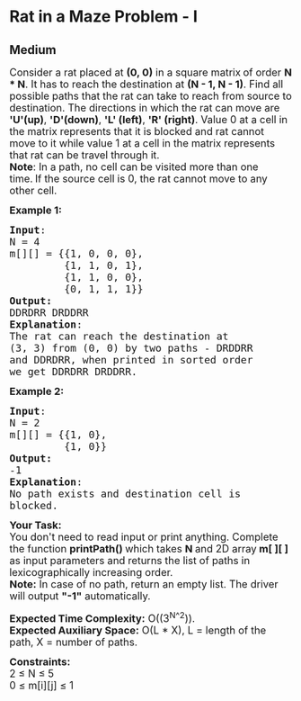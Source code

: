 # Rat in a Maze Problem - I
## Medium
<div class="problems_problem_content__Xm_eO" bis_skin_checked="1"><p><span style="font-size:18px">Consider a rat placed at <strong>(0, 0)</strong> in a square matrix<strong> </strong>of order <strong>N * N</strong>. It has to reach the destination at <strong>(N - 1, N - 1)</strong>. Find all possible paths that the rat can take to reach from source to destination. The directions in which the rat can move are <strong>'U'(up)</strong>, <strong>'D'(down)</strong>, <strong>'L' (left)</strong>, <strong>'R' (right)</strong>. Value 0 at a cell in the matrix represents that it is blocked and rat cannot move to it while value 1 at a cell in the matrix represents that&nbsp;rat&nbsp;can be travel&nbsp;through it.<br>
<strong>Note</strong>: In a path, no cell can be visited more than one time.</span>&nbsp;<span style="font-size:18px">If the source cell is&nbsp;0, the rat cannot move to any other cell.</span></p>

<p><span style="font-size:18px"><strong>Example 1:</strong></span></p>

<pre><span style="font-size:18px"><strong>Input</strong>:
N = 4
m[][] = {{1, 0, 0, 0},
         {1, 1, 0, 1}, 
         {1, 1, 0, 0},
         {0, 1, 1, 1}}
<strong>Output:</strong>
DDRDRR DRDDRR</span>
<span style="font-size:18px"><strong>Explanation</strong>:
The rat can reach the destination at 
(3, 3) from (0, 0) by two paths - DRDDRR 
and DDRDRR, when printed in sorted order 
we get DDRDRR DRDDRR.</span></pre>

<div bis_skin_checked="1"><span style="font-size:18px"><strong>Example 2:</strong></span></div>

<pre><span style="font-size:18px"><strong>Input</strong>:
N = 2
m[][] = {{1, 0},
         {1, 0}}
<strong>Output:</strong>
-1</span>
<span style="font-size:18px"><strong>Explanation</strong>:
No path exists and destination cell is 
blocked.</span>
</pre>

<p><span style="font-size:18px"><strong>Your Task:&nbsp;&nbsp;</strong><br>
You don't need to read input or print anything. Complete the function <strong>printPath()&nbsp;</strong>which takes <strong>N </strong>and 2D&nbsp;array<strong> m[ ][ ]</strong><strong> </strong>as input parameters and returns the list of&nbsp;paths in lexicographically increasing order.</span>&nbsp;<br>
<span style="font-size:18px"><strong>Note:</strong>&nbsp;In case of no path, return an empty list. The driver will output <strong>"-1"</strong> automatically.</span></p>

<p><span style="font-size:18px"><strong>Expected Time Complexity:</strong>&nbsp;O((3<sup>N</sup><sup>^2</sup>)).<br>
<strong>Expected Auxiliary Space:</strong>&nbsp;O(L * X), L = length of the path, X = number of paths.</span></p>

<p><span style="font-size:18px"><strong>Constraints:</strong><br>
2 ≤ N ≤ 5<br>
0 ≤ m[i][j] ≤ 1</span></p>
</div>